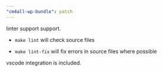 ```yaml
---
"cm4all-wp-bundle": patch
---
```


linter support support. 

- `make lint` will check source files

- `make lint-fix` will fix errors in source files where possible

vscode integration is included.
